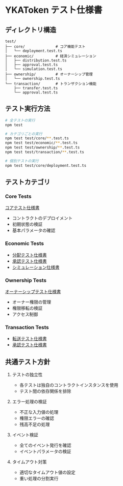 # YKAToken テスト仕様書

## ディレクトリ構造

```
test/
├── core/              # コア機能テスト
│   └── deployment.test.ts
├── economic/          # 経済シミュレーション
│   ├── distribution.test.ts
│   ├── approval.test.ts
│   └── simulation.test.ts
├── ownership/         # オーナーシップ管理
│   └── ownership.test.ts
└── transaction/       # トランザクション機能
    ├── transfer.test.ts
    └── approval.test.ts
```

## テスト実行方法

```bash
# 全テストの実行
npm test

# カテゴリごとの実行
npm test test/core/**.test.ts
npm test test/economic/**.test.ts
npm test test/ownership/**.test.ts
npm test test/transaction/**.test.ts

# 個別テストの実行
npm test test/core/deployment.test.ts
```

## テストカテゴリ

### Core Tests

[コアテスト仕様書](./core/deployment.md)

- コントラクトのデプロイメント
- 初期状態の検証
- 基本パラメータの確認

### Economic Tests

- [分配テスト仕様書](./economic/distribution.md)
- [承認テスト仕様書](./economic/approval.md)
- [シミュレーション仕様書](./economic/simulation.md)

### Ownership Tests

[オーナーシップテスト仕様書](./ownership/ownership.md)

- オーナー権限の管理
- 権限移転の検証
- アクセス制御

### Transaction Tests

- [転送テスト仕様書](./transaction/transfer.md)
- [承認テスト仕様書](./transaction/approval.md)

## 共通テスト方針

1. テストの独立性

   - 各テストは独自のコントラクトインスタンスを使用
   - テスト間の依存関係を排除

2. エラー処理の検証

   - 不正な入力値の処理
   - 権限エラーの確認
   - 残高不足の処理

3. イベント検証

   - 全てのイベント発行を確認
   - イベントパラメータの検証

4. タイムアウト対策
   - 適切なタイムアウト値の設定
   - 重い処理の分割実行
